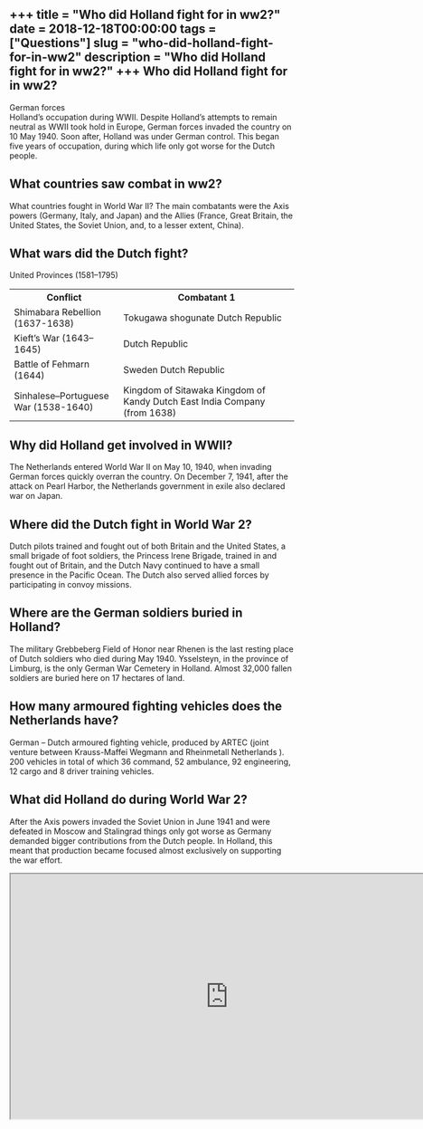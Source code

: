 +++
title = "Who did Holland fight for in ww2?"
date = 2018-12-18T00:00:00
tags = ["Questions"]
slug = "who-did-holland-fight-for-in-ww2"
description = "Who did Holland fight for in ww2?"
+++
Who did Holland fight for in ww2?
---------------------------------

German forces  
Holland’s occupation during WWII. Despite Holland’s attempts to remain neutral as WWII took hold in Europe, German forces invaded the country on 10 May 1940. Soon after, Holland was under German control. This began five years of occupation, during which life only got worse for the Dutch people.

What countries saw combat in ww2?
---------------------------------

What countries fought in World War II? The main combatants were the Axis powers (Germany, Italy, and Japan) and the Allies (France, Great Britain, the United States, the Soviet Union, and, to a lesser extent, China).

What wars did the Dutch fight?
------------------------------

United Provinces (1581–1795)

<table><tr><th>Conflict</th><th>Combatant 1</th></tr><tr><td>Shimabara Rebellion (1637-1638)</td><td>Tokugawa shogunate Dutch Republic</td></tr><tr><td>Kieft’s War (1643–1645)</td><td>Dutch Republic</td></tr><tr><td>Battle of Fehmarn (1644)</td><td>Sweden Dutch Republic</td></tr><tr><td>Sinhalese–Portuguese War (1538-1640)</td><td>Kingdom of Sitawaka Kingdom of Kandy Dutch East India Company (from 1638)</td></tr></table>

Why did Holland get involved in WWII?
-------------------------------------

The Netherlands entered World War II on May 10, 1940, when invading German forces quickly overran the country. On December 7, 1941, after the attack on Pearl Harbor, the Netherlands government in exile also declared war on Japan.

Where did the Dutch fight in World War 2?
-----------------------------------------

Dutch pilots trained and fought out of both Britain and the United States, a small brigade of foot soldiers, the Princess Irene Brigade, trained in and fought out of Britain, and the Dutch Navy continued to have a small presence in the Pacific Ocean. The Dutch also served allied forces by participating in convoy missions.

Where are the German soldiers buried in Holland?
------------------------------------------------

The military Grebbeberg Field of Honor near Rhenen is the last resting place of Dutch soldiers who died during May 1940. Ysselsteyn, in the province of Limburg, is the only German War Cemetery in Holland. Almost 32,000 fallen soldiers are buried here on 17 hectares of land.

How many armoured fighting vehicles does the Netherlands have?
--------------------------------------------------------------

German – Dutch armoured fighting vehicle, produced by ARTEC (joint venture between Krauss-Maffei Wegmann and Rheinmetall Netherlands ). 200 vehicles in total of which 36 command, 52 ambulance, 92 engineering, 12 cargo and 8 driver training vehicles.

What did Holland do during World War 2?
---------------------------------------

After the Axis powers invaded the Soviet Union in June 1941 and were defeated in Moscow and Stalingrad things only got worse as Germany demanded bigger contributions from the Dutch people. In Holland, this meant that production became focused almost exclusively on supporting the war effort.

<iframe allow="accelerometer; autoplay; clipboard-write; encrypted-media; gyroscope; picture-in-picture" allowfullscreen="" class="__youtube_prefs__  epyt-is-override  no-lazyload" data-no-lazy="1" data-origheight="433" data-origwidth="770" data-skipgform_ajax_framebjll="" height="433" id="_ytid_51889" loading="lazy" src="https://www.youtube.com/embed/wMehItNQKAA?enablejsapi=1&autoplay=0&cc_load_policy=0&cc_lang_pref=&iv_load_policy=1&loop=0&modestbranding=0&rel=1&fs=1&playsinline=0&autohide=2&theme=dark&color=red&controls=1&" title="YouTube player" width="770"></iframe>